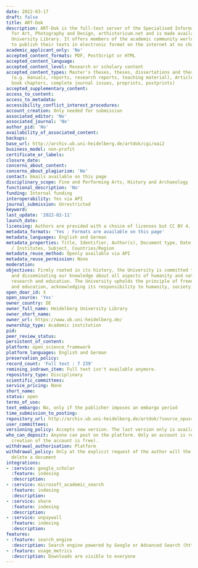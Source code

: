 ```yaml
---
date: 2022-03-17
draft: false
title: ART-Dok
description: ART-Dok is the full-text server of the Specialised Information Service
  for Art, Photography and Design, arthistoricum.net and is made available by Heidelberg
  University Library. It offers members of the academic community worldwide the opportunity
  to publish their texts in electronic format on the internet at no charge.
academic_applicant_only: 'No'
accepted_content_formats: PDF, PostScript or HTML
accepted_content_language:
accepted_content_level: Research or scholary content
accepted_content_types: Master's theses, theses, dissertations and theses, Grey literature
  (e.g. manuals, reports, research reports, teaching material), Articles, books, festschrifts,
  book chapters, complete journal issues, preprints, postprints)
accepted_supplementary_content:
access_to_content:
access_to_metadata:
accessibility_conflict_interest_procedures:
account_creation: Only needed for submission
associated_editor: 'No'
associated_journal: 'No'
author_pid: 'No'
availability_of_associated_content:
backups:
base_url: http://archiv.ub.uni-heidelberg.de/artdok/cgi/oai2
business_model: non-profit
certificate_or_labels:
closure_date:
concerns_about_content:
concerns_about_plagiarism: 'No'
contact: Emails available on this page
disciplinary_scope: Fine and Performing Arts, History and Archaeology
functional_description: 'No'
funding: Internal funding
interoperability: Yes via API
journal_submission: Unrestricted
keyword:
last_update: '2022-02-11'
launch_date:
licensing: Authors are provided with a choice of licenses but CC BY 4. is preferred
metadata_formats: 'Yes : Formats are available on this page'
metadata_languages: English and German
metadata_properties: Title, Identifier, Author(s), Document type, Date, Version, Faculties
  / Institutes, Subject, Countries/Region
metadata_reuse_method: Openly available via API
metadata_reuse_permission: None
moderation:
objectives: Firmly rooted in its history, the University is committed to expanding
  and disseminating our knowledge about all aspects of humanity and nature through
  research and education. The University upholds the principle of freedom of research
  and education, acknowledging its responsibility to humanity, society, and nature.
open_doar_id: X
open_source: 'Yes'
owner_country: DE
owner_full_name: Heidelberg University Library
owner_short_name:
owner_url: https://www.ub.uni-heidelberg.de/
ownership_type: Academic institution
pid:
peer_review_status:
persistent_of_content:
platform: open_science_framework
platform_languages: English and German
preservation_policy:
record_count: 'Full text : 7 239'
remining_indrawn_item: Full text isn't available anymore.
repository_type: Disciplinary
scientific_committees:
service_pricing: None
short_name:
status: open
terms_of_use:
text_embargo: No, only if the publisher imposes an embargo period
time_submission_to_posting:
repository_url: http://archiv.ub.uni-heidelberg.de/artdok/?source_opus=&la=en
user_committees:
versioning_policy: Accepts new version. The last version only is available for readers
who_can_deposit: Anyone can post on the platform. Only an account is required ( The
  creation of the account is free).
withdrawal_authorisation: Platform
withdrawal_policy: Only at the explicit request of the author will the staff of ART-Dok
  delete a document
integrations:
- :service: google_scholar
  :feature: indexing
  :description:
- :service: microsoft_academic_search
  :feature: indexing
  :description:
- :service: share
  :feature: indexing
  :description:
- :service: unpaywall
  :feature: indexing
  :description:
features:
- :feature: search_engine
  :description: Search engine powered by Google or Advanced Search (http://archiv.ub.uni-heidelberg.de/artdok/cgi/search/advanced)
- :feature: usage_metrics
  :description: Downloads are visible to everyone
---
```



